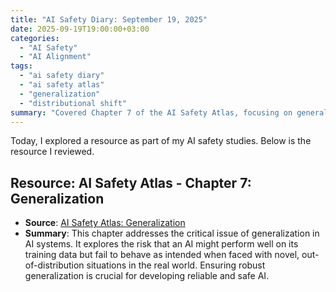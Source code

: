 ```yaml
---
title: "AI Safety Diary: September 19, 2025"
date: 2025-09-19T19:00:00+03:00
categories:
  - "AI Safety"
  - "AI Alignment"
tags:
  - "ai safety diary"
  - "ai safety atlas"
  - "generalization"
  - "distributional shift"
summary: "Covered Chapter 7 of the AI Safety Atlas, focusing on generalization. The material discusses the challenge of ensuring AI systems behave reliably when encountering new situations or data distributions different from their training environment."
---
```


Today, I explored a resource as part of my AI safety studies. Below is the resource I reviewed.

## Resource: AI Safety Atlas - Chapter 7: Generalization
- **Source**: [AI Safety Atlas: Generalization](https://ai-safety-atlas.com/chapters/07)
- **Summary**: This chapter addresses the critical issue of generalization in AI systems. It explores the risk that an AI might perform well on its training data but fail to behave as intended when faced with novel, out-of-distribution situations in the real world. Ensuring robust generalization is crucial for developing reliable and safe AI.